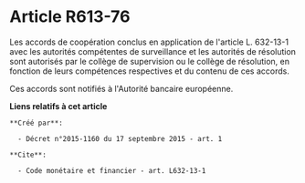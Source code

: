 # Article R613-76

Les accords de coopération conclus en application de l'article L. 632-13-1 avec les autorités compétentes de surveillance et
les autorités de résolution sont autorisés par le collège de supervision ou le collège de résolution, en fonction de leurs
compétences respectives et du contenu de ces accords. 

Ces accords sont notifiés à l'Autorité bancaire européenne.

**Liens relatifs à cet article**

	**Créé par**:

	  - Décret n°2015-1160 du 17 septembre 2015 - art. 1

	**Cite**:

	  - Code monétaire et financier - art. L632-13-1

